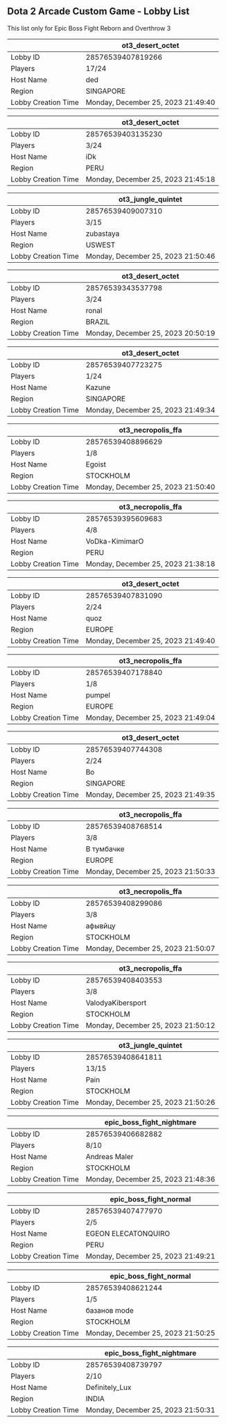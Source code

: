 ## Dota 2 Arcade Custom Game - Lobby List

This list only for Epic Boss Fight Reborn and Overthrow 3

|  | ot3_desert_octet |
| ------ | ------ |
| Lobby ID | 28576539407819266 |
| Players | 17/24 |
| Host Name | ded |
| Region | SINGAPORE |
| Lobby Creation Time | Monday, December 25, 2023 21:49:40 |


|  | ot3_desert_octet |
| ------ | ------ |
| Lobby ID | 28576539403135230 |
| Players | 3/24 |
| Host Name | iDk |
| Region | PERU |
| Lobby Creation Time | Monday, December 25, 2023 21:45:18 |


|  | ot3_jungle_quintet |
| ------ | ------ |
| Lobby ID | 28576539409007310 |
| Players | 3/15 |
| Host Name | zubastaya |
| Region | USWEST |
| Lobby Creation Time | Monday, December 25, 2023 21:50:46 |


|  | ot3_desert_octet |
| ------ | ------ |
| Lobby ID | 28576539343537798 |
| Players | 3/24 |
| Host Name | ronal |
| Region | BRAZIL |
| Lobby Creation Time | Monday, December 25, 2023 20:50:19 |


|  | ot3_desert_octet |
| ------ | ------ |
| Lobby ID | 28576539407723275 |
| Players | 1/24 |
| Host Name | Kazune |
| Region | SINGAPORE |
| Lobby Creation Time | Monday, December 25, 2023 21:49:34 |


|  | ot3_necropolis_ffa |
| ------ | ------ |
| Lobby ID | 28576539408896629 |
| Players | 1/8 |
| Host Name | Egoist |
| Region | STOCKHOLM |
| Lobby Creation Time | Monday, December 25, 2023 21:50:40 |


|  | ot3_necropolis_ffa |
| ------ | ------ |
| Lobby ID | 28576539395609683 |
| Players | 4/8 |
| Host Name | VoDka-KimimarO |
| Region | PERU |
| Lobby Creation Time | Monday, December 25, 2023 21:38:18 |


|  | ot3_desert_octet |
| ------ | ------ |
| Lobby ID | 28576539407831090 |
| Players | 2/24 |
| Host Name | quoz |
| Region | EUROPE |
| Lobby Creation Time | Monday, December 25, 2023 21:49:40 |


|  | ot3_necropolis_ffa |
| ------ | ------ |
| Lobby ID | 28576539407178840 |
| Players | 1/8 |
| Host Name | pumpel |
| Region | EUROPE |
| Lobby Creation Time | Monday, December 25, 2023 21:49:04 |


|  | ot3_desert_octet |
| ------ | ------ |
| Lobby ID | 28576539407744308 |
| Players | 2/24 |
| Host Name | Bo |
| Region | SINGAPORE |
| Lobby Creation Time | Monday, December 25, 2023 21:49:35 |


|  | ot3_necropolis_ffa |
| ------ | ------ |
| Lobby ID | 28576539408768514 |
| Players | 3/8 |
| Host Name | В тумбачке |
| Region | EUROPE |
| Lobby Creation Time | Monday, December 25, 2023 21:50:33 |


|  | ot3_necropolis_ffa |
| ------ | ------ |
| Lobby ID | 28576539408299086 |
| Players | 3/8 |
| Host Name | афывйцу |
| Region | STOCKHOLM |
| Lobby Creation Time | Monday, December 25, 2023 21:50:07 |


|  | ot3_necropolis_ffa |
| ------ | ------ |
| Lobby ID | 28576539408403553 |
| Players | 3/8 |
| Host Name | ValodyaKibersport |
| Region | STOCKHOLM |
| Lobby Creation Time | Monday, December 25, 2023 21:50:12 |


|  | ot3_jungle_quintet |
| ------ | ------ |
| Lobby ID | 28576539408641811 |
| Players | 13/15 |
| Host Name | Pain |
| Region | STOCKHOLM |
| Lobby Creation Time | Monday, December 25, 2023 21:50:26 |


|  | epic_boss_fight_nightmare |
| ------ | ------ |
| Lobby ID | 28576539406682882 |
| Players | 8/10 |
| Host Name | Andreas Maler |
| Region | STOCKHOLM |
| Lobby Creation Time | Monday, December 25, 2023 21:48:36 |


|  | epic_boss_fight_normal |
| ------ | ------ |
| Lobby ID | 28576539407477970 |
| Players | 2/5 |
| Host Name | EGEON ELECATONQUIRO |
| Region | PERU |
| Lobby Creation Time | Monday, December 25, 2023 21:49:21 |


|  | epic_boss_fight_normal |
| ------ | ------ |
| Lobby ID | 28576539408621244 |
| Players | 1/5 |
| Host Name | базанов mode |
| Region | STOCKHOLM |
| Lobby Creation Time | Monday, December 25, 2023 21:50:25 |


|  | epic_boss_fight_nightmare |
| ------ | ------ |
| Lobby ID | 28576539408739797 |
| Players | 2/10 |
| Host Name | Definitely_Lux |
| Region | INDIA |
| Lobby Creation Time | Monday, December 25, 2023 21:50:31 |



